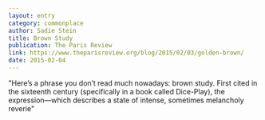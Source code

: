 ```yaml
---
layout: entry
category: commonplace
author: Sadie Stein
title: Brown Study
publication: The Paris Review
link: https://www.theparisreview.org/blog/2015/02/03/golden-brown/
date: 2015-02-04
---
```


"Here’s a phrase you don’t read much nowadays: brown study. First cited in the sixteenth century (specifically in a book called Dice-Play), the expression—which describes a state of intense, sometimes melancholy reverie"

 

